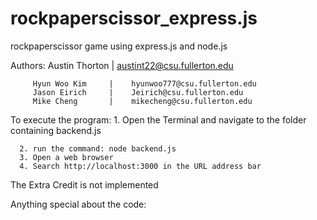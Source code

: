 # rockpaperscissor_express.js
rockpaperscissor game using express.js and node.js

Authors: Austin Thorton   |    austint22@csu.fullerton.edu

         Hyun Woo Kim     |    hyunwoo777@csu.fullerton.edu 
         Jason Eirich     |    Jeirich@csu.fullerton.edu  
         Mike Cheng       |    mikecheng@csu.fullerton.edu 
         
        
To execute the program:
      1. Open the Terminal and navigate to the folder containing backend.js
      
      2. run the command: node backend.js
      3. Open a web browser
      4. Search http://localhost:3000 in the URL address bar
      


The Extra Credit is not implemented

Anything special about the code:
